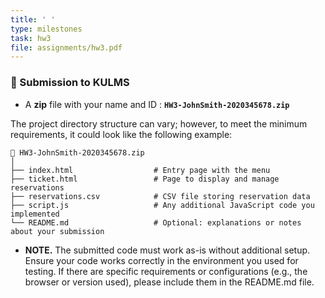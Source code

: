 ```yaml
---
title: ' '
type: milestones
task: hw3
file: assignments/hw3.pdf
---
```


### 📑 Submission to KULMS 
* A **zip** file with your name and ID : **`HW3-JohnSmith-2020345678.zip`**

The project directory structure can vary; however, to meet the minimum requirements, it could look like the following example: 

```
📂 HW3-JohnSmith-2020345678.zip
│
├── index.html                  # Entry page with the menu
├── ticket.html                 # Page to display and manage reservations
├── reservations.csv            # CSV file storing reservation data
├── script.js                   # Any additional JavaScript code you implemented
└── README.md                   # Optional: explanations or notes about your submission
```

* **NOTE.** The submitted code must work as-is without additional setup. Ensure your code works correctly in the environment you used for testing. If there are specific requirements or configurations (e.g., the browser or version used), please include them in the README.md file.
